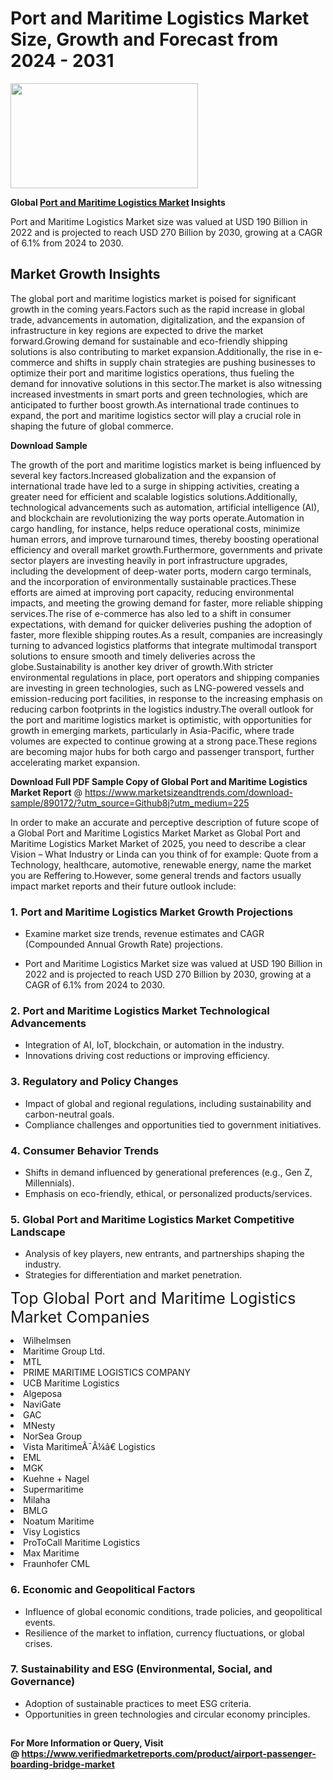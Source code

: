 <H1>Port and Maritime Logistics Market Size, Growth and Forecast from 2024 - 2031</H1><img class="aligncenter size-medium wp-image-584254" src="https://thirdeyenews.in/wp-content/uploads/2024/09/Global-Market-Research-300x168.jpeg" alt="" width="300" height="168" /><p><strong>Global&nbsp;<a href="https://www.marketsizeandtrends.com/download-sample/890172/?utm_source=Github8j?utm_medium=225">Port and Maritime Logistics Market</a> Insights</strong></p><p>Port and Maritime Logistics Market size was valued at USD 190 Billion in 2022 and is projected to reach USD 270 Billion by 2030, growing at a CAGR of 6.1% from 2024 to 2030.</p><p><h2>Market Growth Insights</h2> <p>The global port and maritime logistics market is poised for significant growth in the coming years.Factors such as the rapid increase in global trade, advancements in automation, digitalization, and the expansion of infrastructure in key regions are expected to drive the market forward.Growing demand for sustainable and eco-friendly shipping solutions is also contributing to market expansion.Additionally, the rise in e-commerce and shifts in supply chain strategies are pushing businesses to optimize their port and maritime logistics operations, thus fueling the demand for innovative solutions in this sector.The market is also witnessing increased investments in smart ports and green technologies, which are anticipated to further boost growth.As international trade continues to expand, the port and maritime logistics sector will play a crucial role in shaping the future of global commerce.</p> <p><strong>Download Sample</strong></p> <p>The growth of the port and maritime logistics market is being influenced by several key factors.Increased globalization and the expansion of international trade have led to a surge in shipping activities, creating a greater need for efficient and scalable logistics solutions.Additionally, technological advancements such as automation, artificial intelligence (AI), and blockchain are revolutionizing the way ports operate.Automation in cargo handling, for instance, helps reduce operational costs, minimize human errors, and improve turnaround times, thereby boosting operational efficiency and overall market growth.Furthermore, governments and private sector players are investing heavily in port infrastructure upgrades, including the development of deep-water ports, modern cargo terminals, and the incorporation of environmentally sustainable practices.These efforts are aimed at improving port capacity, reducing environmental impacts, and meeting the growing demand for faster, more reliable shipping services.The rise of e-commerce has also led to a shift in consumer expectations, with demand for quicker deliveries pushing the adoption of faster, more flexible shipping routes.As a result, companies are increasingly turning to advanced logistics platforms that integrate multimodal transport solutions to ensure smooth and timely deliveries across the globe.Sustainability is another key driver of growth.With stricter environmental regulations in place, port operators and shipping companies are investing in green technologies, such as LNG-powered vessels and emission-reducing port facilities, in response to the increasing emphasis on reducing carbon footprints in the logistics industry.The overall outlook for the port and maritime logistics market is optimistic, with opportunities for growth in emerging markets, particularly in Asia-Pacific, where trade volumes are expected to continue growing at a strong pace.These regions are becoming major hubs for both cargo and passenger transport, further accelerating market expansion.<p><span class=""><strong>Download Full PDF Sample Copy of Global Port and Maritime Logistics Market Report</strong> @ <a href="https://www.marketsizeandtrends.com/download-sample/890172/?utm_source=Github8j?utm_medium=225" target="_blank">https://www.marketsizeandtrends.com/download-sample/890172/?utm_source=Github8j?utm_medium=225</a></span></p><p>In order to make an accurate and perceptive description of future scope of a Global&nbsp;Port and Maritime Logistics Market Market as Global&nbsp;Port and Maritime Logistics Market Market of 2025, you need to describe a clear Vision &ndash; What Industry or Linda can you think of for example: Quote from a Technology, healthcare, automotive, renewable energy, name the market you are Reffering to.However, some general trends and factors usually impact market reports and their future outlook include:</p><h3>1.&nbsp;<strong>Port and Maritime Logistics Market Growth Projections</strong></h3><ul><li>Examine market size trends, revenue estimates and CAGR (Compounded Annual Growth Rate) projections.</li><li><p>Port and Maritime Logistics Market size was valued at USD 190 Billion in 2022 and is projected to reach USD 270 Billion by 2030, growing at a CAGR of 6.1% from 2024 to 2030.</p></li></ul><h3>2.&nbsp;<strong>Port and Maritime Logistics Market Technological Advancements</strong></h3><ul><li>Integration of AI, IoT, blockchain, or automation in the industry.</li><li>Innovations driving cost reductions or improving efficiency.</li></ul><h3>3.&nbsp;<strong>Regulatory and Policy Changes</strong></h3><ul><li>Impact of global and regional regulations, including sustainability and carbon-neutral goals.</li><li>Compliance challenges and opportunities tied to government initiatives.</li></ul><h3>4.&nbsp;<strong>Consumer Behavior Trends</strong></h3><ul><li>Shifts in demand influenced by generational preferences (e.g., Gen Z, Millennials).</li><li>Emphasis on eco-friendly, ethical, or personalized products/services.</li></ul><h3>5.&nbsp;<strong>Global Port and Maritime Logistics Market Competitive Landscape</strong></h3><ul><li>Analysis of key players, new entrants, and partnerships shaping the industry.</li><li>Strategies for differentiation and market penetration.</li></ul><p data-pm-slice="1 1 []"><span style="color: inherit; font-family: inherit; font-size: 25px;">Top Global Port and Maritime Logistics Market Companies</span></p><div class="" data-test-id=""><p><li>Wilhelmsen</li><li> Maritime Group Ltd.</li><li> MTL</li><li> PRIME MARITIME LOGISTICS COMPANY</li><li> UCB Maritime Logistics</li><li> Algeposa</li><li> NaviGate</li><li> GAC</li><li> MNesty</li><li> NorSea Group</li><li> Vista MaritimeÃ¯Â¼â€ Logistics</li><li> EML</li><li> MGK</li><li> Kuehne + Nagel</li><li> Supermaritime</li><li> Milaha</li><li> BMLG</li><li> Noatum Maritime</li><li> Visy Logistics</li><li> ProToCall Maritime Logistics</li><li> Max Maritime</li><li> Fraunhofer CML</li></p></div><h3>6.&nbsp;<strong>Economic and Geopolitical Factors</strong></h3><ul><li>Influence of global economic conditions, trade policies, and geopolitical events.</li><li>Resilience of the market to inflation, currency fluctuations, or global crises.</li></ul><h3>7.&nbsp;<strong>Sustainability and ESG (Environmental, Social, and Governance)</strong></h3><ul><li>Adoption of sustainable practices to meet ESG criteria.</li><li>Opportunities in green technologies and circular economy principles.</li></ul><h2><strong style="font-size: 14px;">For More Information or Query, Visit @&nbsp;</strong><a style="background-color: #ffffff; font-size: 14px;" href="https://www.marketsizeandtrends.com/report/port-and-maritime-logistics-market-/" target="_blank">https://www.verifiedmarketreports.com/product/airport-passenger-boarding-bridge-market</a></h2>